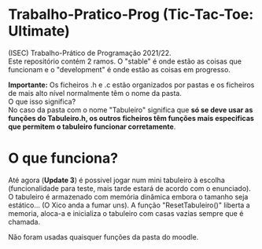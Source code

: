 # Trabalho-Pratico-Prog (Tic-Tac-Toe: Ultimate)
 (ISEC) Trabalho-Prático de Programação 2021/22. <br> 
 Este repositório contém 2 ramos. O "stable" é onde estão as coisas que funcionam e o "development" é onde estão as coisas em progresso. 
 
 <b>Importante:</b> Os ficheiros .h e .c estão organizados por pastas e os ficheiros de mais alto nível normalmente têm o nome da pasta. <br>
 O que isso significa? <br>
 No caso da pasta com o nome "Tabuleiro" significa que <b>só se deve usar as funções do Tabuleiro.h, os outros ficheiros têm funções mais especificas que permitem o tabuleiro funcionar corretamente</b>.
 
# O que funciona?
 Até agora (<b>Update 3</b>) é possivel jogar num mini tabuleiro à escolha (funcionalidade para teste, mais tarde estará de acordo com o enunciado).
 O tabuleiro é armazenado com memória dinâmica embora o tamanho seja estático... (O Xico anda a fumar uns). A função "ResetTabuleiro()" liberta a memoria, aloca-a e inicializa o tabuleiro com casas vazias sempre que é chamada.
 
 Não foram usadas quaisquer funções da pasta do moodle.
